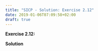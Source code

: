 ```yaml
---
title: "SICP - Solution: Exercise 2.12"
date: 2019-01-06T07:09:58+02:00
draft: true
---
```


**Exercise 2.12:**

**Solution**
